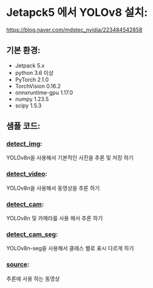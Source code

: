 # Jetapck5 에서 YOLOv8 설치:
https://blog.naver.com/mdstec_nvidia/223484542858

## 기본 환경:
- Jetpack 5.x
- python 3.6 이상 
- PyTorch 2.1.0
- TorchVision 0.16.2
- onnxruntime-gpu 1.17.0
- numpy 1.23.5
- scipy 1.5.3

## 샘플 코드:
### [detect_img](detect_img): 
YOLOv8n을 사용해서 기본적인 사진을 추론 및 저장 하기
### [detect_video](detect_video): 
YOLOv8n을 사용해서 동영상을 추론 하기
### [detect_cam](detect_cam): 
YOLOv8n 및 카메라를 사용 해서 추론 하기
### [detect_cam_seg](#detect_cam_seg): 
YOLOv8n-seg을 사용해서 클래스 별로 표시 다르게 하기
### [source](#source): 
추론에 사용 하는 동영상
